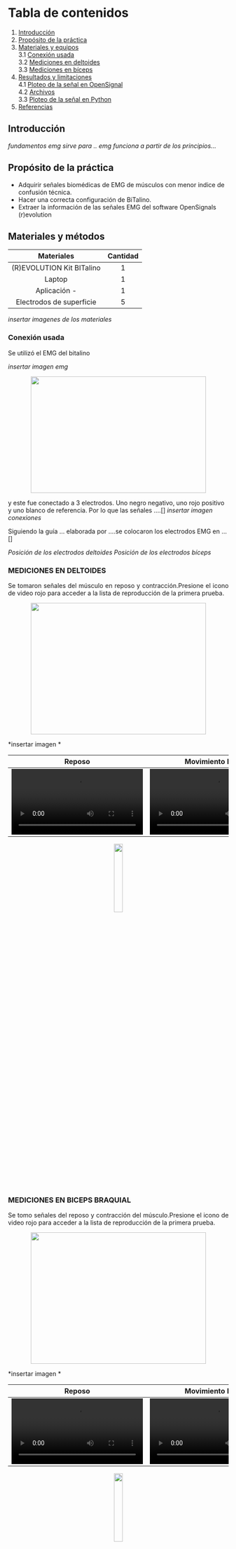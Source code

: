 # **Tabla de contenidos**

1. [Introducción](#id1)
2. [Propósito de la práctica](#id2)
3. [Materiales y equipos](#id3)\
     3.1 [Conexión usada](#id4)\
     3.2 [Mediciones en deltoides](#id5)\
     3.3 [Mediciones en bíceps](#id6)
5. [Resultados y limitaciones](#id7)\
     4.1 [Ploteo de la señal en OpenSignal](#id6)\
     4.2 [Archivos](#id7)\
     3.3 [Ploteo de la señal en Python](#id8)
7. [Referencias](#id9)



## **Introducción** <a name="id1"></a>
*fundamentos*
*emg sirve para ..*
*emg funciona a partir de los principios...*


## **Propósito de la práctica** <a name="id2"></a>

* Adquirir señales biomédicas de EMG de músculos con menor indice de confusión técnica.
* Hacer una correcta configuración de BiTalino.
* Extraer la información de las señales EMG del software OpenSignals (r)evolution



## **Materiales y métodos** <a name="id3"></a>

<div align="center">

|       **Materiales**      | **Cantidad** |
|:-------------------------:|:------------:|
| (R)EVOLUTION Kit BITalino |       1      |
|           Laptop          |       1      |
|          Aplicación -     |       1      |
| Electrodos de superficie  |      5       |


</div>

*insertar imagenes de los materiales*
### **Conexión usada** <a name="id4"></a>
Se utilizó el EMG del bitalino

*insertar imagen emg*
<p align="justify">
<p align="center"><img src="/ISB/Laboratorios/Imagenes/Bitalino/bit-con2.jpg" width="400" height="266"></p>
</p>

y este fue conectado a 3 electrodos. Uno negro negativo, uno rojo positivo y uno blanco de referencia. Por lo que las señales ....[]
*insertar imagen conexiones*


Siguiendo la guía ... elaborada por ....se colocaron los electrodos EMG en ... []

*Posición de los electrodos deltoides*
*Posición de los electrodos bíceps*

### **MEDICIONES EN DELTOIDES** <a name="id5"></a>

<p align="justify">
Se tomaron señales del músculo en reposo y contracción.Presione el icono de video rojo para acceder a la lista de reproducción de la primera prueba.<br>
     
</p>
<p align="center"><img src="/.png" width="400" height="300"></p>
*insertar imagen *
<div align="center">

|  **Reposo**  | **Movimiento ligero** | **Fuerza** |
|:------------:|:---------------:|:------------:|
|<video src="https://user-images.githubusercontent.com/62686249/231337697-050966ab-cd84-454a-b6eb-9ab720da62cd.mp4"></video>|<video src="https://user-images.githubusercontent.com/62686249/231337782-f487bdb1-d614-4010-8caa-26c267cba7f6.mp4"></video>|<video src= "https://user-images.githubusercontent.com/62686249/231337918-3db1b3f2-4e32-4e3c-bb6f-f8fb607a03d2.mp4"></video>|

[<img src="https://cdn.icon-icons.com/icons2/1713/PNG/512/iconfinder-videologoplayicon-3993847_112649.png" width="20%" height="20%">](https://www.youtube.com/playlist?list=PLZDUFkiHuQKhex5qfmNXrVl5pFNnRhcRX)

</div>

### **MEDICIONES EN BICEPS BRAQUIAL** <a name="id6"></a>

<p align="justify">
Se tomo señales del reposo y contracción del músculo.Presione el icono de video rojo para acceder a la lista de reproducción de la primera prueba.<br>
     
</p>
<p align="center"><img src="/.png" width="400" height="300"></p>
*insertar imagen *
<div align="center">

|  **Reposo**  | **Movimiento ligero** | **Fuerza** |
|:------------:|:---------------:|:------------:|
|<video src="https://user-images.githubusercontent.com/62686249/231337697-050966ab-cd84-454a-b6eb-9ab720da62cd.mp4"></video>|<video src="https://user-images.githubusercontent.com/62686249/231337782-f487bdb1-d614-4010-8caa-26c267cba7f6.mp4"></video>|<video src= "https://user-images.githubusercontent.com/62686249/231337918-3db1b3f2-4e32-4e3c-bb6f-f8fb607a03d2.mp4"></video>|

[<img src="https://cdn.icon-icons.com/icons2/1713/PNG/512/iconfinder-videologoplayicon-3993847_112649.png" width="20%" height="20%">](https://www.youtube.com/playlist?list=PLZDUFkiHuQKhex5qfmNXrVl5pFNnRhcRX)

</div>

### **Archivos** <a name="id7"></a>
- [Documentos (.txt)](https://github.com/Grupo2-IntroduccionSenalesMedicas/S_biomedica/tree/main/Documentos/BiTalino)
- [Programa de ploteo (Jupyter Notebook)](https://github.com/Grupo2-IntroduccionSenalesMedicas/S_biomedica/blob/main/Programaci%C3%B3n/Laboratorio%203/SignalPlot.ipynb)

## **Resultados y limitaciones** <a name="id7"></a>


### **Video de la señal y ploteo en Opensignal** <a name="id6"></a>

### **Ploteo de la señal en Python** <a name="id8"></a>
<p align="justify">
La primera prueba se realizo con el dedo pulgar en el cuál se tomaron muestras del dedo en reposo, contra fuerza y en posición de pinza con el dedo índice.
</p>
- Señal de dedo con contrafuerza:
<p align="center"><img src="/ISB/Laboratorios/Imagenes/Bitalino/EMG_Python_dedo_contrafuerza.jpg" width="800" height="500"></p>
- Señal de dedo en posición de pinza:
<p align="center"><img src="/ISB/Laboratorios/Imagenes/Bitalino/EMG_Python_dedo_pinza.jpg" width="800" height="500"></p>

En la segunda prueba se realizó con el biceps del brazo el cual se sometio a contra fuerza y contracción máxima.
</p>
- Señal de biceps en contracción:
<p align="center"><img src="/ISB/Laboratorios/Imagenes/Bitalino/EMG_Python_biceps_contraccion.jpg" width="800" height="500"></p>
- Señal de biceps con contrafuerza:
<p align="center"><img src="/ISB/Laboratorios/Imagenes/Bitalino/EMG_Python_biceps_contrafuerza.jpg" width="800" height="500"></p>

En la tercera prueba, el usuario estuvo en posición sentado y parado, y de las dos formas se sometió a contracción el músculo gastrocnemio.
</p>
- Señal de contracción del gastrocnemio en posición parado:
<p align="center"><img src="/ISB/Laboratorios/Imagenes/Bitalino/EMG_Python_pantorrilla_parado.jpg" width="800" height="500"></p>
- Señal de contracción del gastrocnemio en posición sentado:
<p align="center"><img src="/ISB/Laboratorios/Imagenes/Bitalino/EMG_Python_pantorrilla_sentado.jpg" width="800" height="500"></p>

## **Referencias** <a name="id9"></a>
1. https://my.clevelandclinic.org/health/diagnostics/4825-emg-electromyography
2. https://www.hopkinsmedicine.org/health/treatment-tests-and-therapies/electromyography-emg
3. https://www.redalyc.org/journal/817/81759607022/html/ deltoides
4. https://ri.conicet.gov.ar/bitstream/handle/11336/57638/CONICET_Digital_Nro.fc60ec59-4154-4aa8-91b4-e8fcf4184a4e_A.pdf?sequence=2&isAllowed=y
5. https://www.redalyc.org/journal/817/81759607022/html/ deltoides 
6. https://www.sciencedirect.com/science/article/pii/S2352340923005383
7. https://biblioteca.utb.edu.co/notas/tesis/0069071.pdf
8. https://support.pluxbiosignals.com/wp-content/uploads/2022/04/HomeGuide1_EMG.pdf
